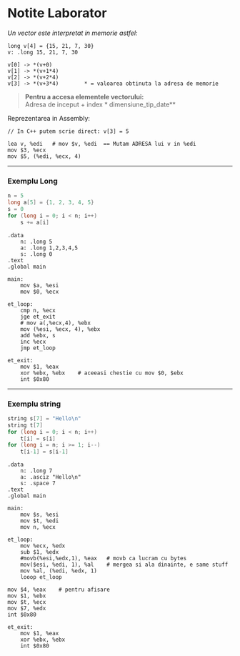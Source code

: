 # Notite Laborator 

*Un vector este interpretat in memorie astfel:*
``` Assembly
long v[4] = {15, 21, 7, 30}
v: .long 15, 21, 7, 30

v[0] -> *(v+0)
v[1] -> *(v+1*4)
v[2] -> *(v+2*4)
v[3] -> *(v+3*4)        * = valoarea obtinuta la adresa de memorie 
```

> **Pentru a accesa elementele vectorului:**<br>
> Adresa de inceput + index * dimensiune_tip_date**

Reprezentarea in Assembly:

``` Assembly
// In C++ putem scrie direct: v[3] = 5

lea v, %edi   # mov $v, %edi  == Mutam ADRESA lui v in %edi
mov $3, %ecx                     
mov $5, (%edi, %ecx, 4)     
```

---

### Exemplu Long

``` cpp
n = 5
long a[5] = {1, 2, 3, 4, 5}
s = 0
for (long i = 0; i < n; i++)
	s += a[i]
```

``` Assembly
.data                         
	n: .long 5                  
	a: .long 1,2,3,4,5          
	s: .long 0                  
.text                          
.global main

main:
	mov $a, %esi
	mov $0, %ecx

et_loop:
	cmp n, %ecx
	jge et_exit
	# mov a(,%ecx,4), %ebx
	mov (%esi, %ecx, 4), %ebx
	add %ebx, s
	inc %ecx
	jmp et_loop

et_exit:
	mov $1, %eax
	xor %ebx, %ebx    # aceeasi chestie cu mov $0, $ebx
	int $0x80
```

---

### Exemplu string

```cpp
string s[7] = "Hello\n"
string t[7] 
for (long i = 0; i < n; i++)
	t[i] = s[i]
for (long i = n; i >= 1; i--)
	t[i-1] = s[i-1]
```


``` Assembly
.data                         
	n: .long 7                
	a: .asciz "Hello\n"       
	s: .space 7               
.text                          
.global main

main:
	mov $s, %esi
	mov $t, %edi
	mov n, %ecx

et_loop:
	mov %ecx, %edx
	sub $1, %edx
	#movb(%esi,%edx,1), %eax   # movb ca lucram cu bytes  
	mov($esi, %edi, 1), %al    # mergea si ala dinainte, e same stuff
	mov %al, (%edi, %edx, 1)
	looop et_loop

mov $4, %eax    # pentru afisare
mov $1, %ebx
mov $t, %ecx
mov $7, %edx
int $0x80

et_exit:
	mov $1, %eax
	xor %ebx, %ebx    
	int $0x80
```